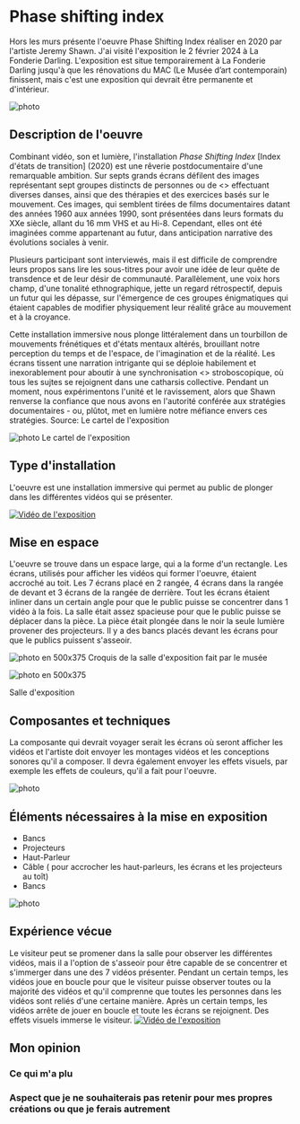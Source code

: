 # Phase shifting index
Hors les murs présente l'oeuvre Phase Shifting Index réaliser en 2020 par l'artiste Jeremy Shawn. J'ai visité l'exposition le 2 février 2024 à La Fonderie Darling. L'exposition est situe temporairement à La Fonderie Darling jusqu'à que les rénovations du MAC (Le Musée d’art contemporain) finissent, mais c'est une exposition qui devrait être permanente et d'intérieur.

![photo](affiche.png)
## Description de l'oeuvre
Combinant vidéo, son et lumière, l'installation *Phase Shifting Index* [Index d'états de transition] (2020) est une rêverie postdocumentaire d'une remarquable ambition. Sur septs grands écrans défilent des images représentant sept groupes distincts de personnes ou de <<sous-cultures>> effectuant diverses danses, ainsi que des thérapies et des exercices basés sur le mouvement. Ces images, qui semblent tirées de films documentaires datant des années 1960 aux années 1990, sont présentées dans leurs formats du XXe siècle, allant du 16 mm VHS et au Hi-8. Cependant, elles ont été imaginées comme appartenant au futur, dans anticipation narrative des évolutions sociales à venir.

Plusieurs participant sont interviewés, mais il est difficile de comprendre leurs propos sans lire les sous-titres pour avoir une idée de leur quête de transdence et de leur désir de communauté. Parallèlement, une voix hors champ, d'une tonalité ethnographique, jette un regard rétrospectif, depuis un futur qui les dépasse, sur l'émergence de ces groupes énigmatiques qui étaient capables de modifier physiquement leur réalité grâce au mouvement et à la croyance.

Cette installation immersive nous plonge littéralement dans un tourbillon de mouvements frénétiques et d'états mentaux altérés, brouillant notre perception du temps et de l'espace, de l'imagination et de la réalité. Les écrans tissent une narration intrigante qui se déploie habilement et inexorablement pour aboutir à une synchronisation <<trans-temporelle>> stroboscopique, où tous les sujtes se rejoignent dans une catharsis collective. Pendant un moment, nous expérimentons l'unité et le ravissement, alors que Shawn renverse la confiance que nous avons en l'autorité conférée aux stratégies documentaires - ou, plûtot, met en lumière notre méfiance envers ces stratégies.
Source: Le cartel de l'exposition 

![photo](description.png)
Le cartel de l'exposition
## Type d'installation
L'oeuvre est une installation immersive qui permet au public de plonger dans les différentes vidéos qui se présenter.

[![Vidéo de l'exposition](media/exposition.png)](https://youtube.com/shorts/NE09GGckmJ8)
## Mise en espace
L'oeuvre se trouve dans un espace large, qui a la forme d'un rectangle. Les écrans, utilisés pour afficher les vidéos qui former l'oeuvre, étaient accroché au toit. Les 7 écrans placé en 2 rangée, 4 écrans dans la rangée de devant et 3 écrans de la rangée de derrière. Tout les écrans étaient inliner dans un certain angle pour que le public puisse se concentrer dans 1 vidéo à la fois. La salle était assez spacieuse pour que le public puisse se déplacer dans la pièce. La pièce était plongée dans le noir la seule lumière provener des projecteurs. Il y a des bancs placés devant les écrans pour que le publics puissent s'asseoir.

![photo en 500x375](croquis.2.png)
Croquis de la salle d'exposition fait par le musée 

![photo en 500x375](salle.png)

Salle d'exposition

## Composantes et techniques
La composante qui devrait voyager serait les écrans où seront afficher les vidéos et l'artiste doit envoyer les montages vidéos et les conceptions sonores qu'il a composer. Il devra également envoyer les effets visuels, par exemple les effets de couleurs, qu'il a fait pour l'oeuvre.


![photo](écran.png)
## Éléments nécessaires à la mise en exposition
- Bancs
- Projecteurs
- Haut-Parleur
- Câble ( pour accrocher les haut-parleurs, les écrans et les projecteurs au toît)
- Bancs

![photo](élément.png)
##  Expérience vécue
Le visiteur peut se promener dans la salle pour observer les différentes vidéos, mais il a l'option de s'asseoir pour être capable de se concentrer et s'immerger dans une des 7 vidéos présenter. Pendant un certain temps, les vidéos joue en boucle pour que le visiteur puisse observer toutes ou la majorité des vidéos et qu'il comprenne que toutes les personnes dans les vidéos sont reliés d'une certaine manière. Après un certain temps, les vidéos arrête de jouer en boucle et toute les écrans se rejoignent. Des effets visuels immerse le visiteur.
[![Vidéo de l'exposition](media/exposition.png)](https://youtu.be/TSzVy9qrZQ4?si=AxLRIPvm__F0vGIQ)
## Mon opinion
### Ce qui m'a plu

###  Aspect que je ne souhaiterais pas retenir pour mes propres créations ou que je ferais autrement
